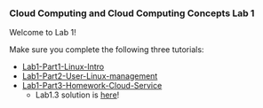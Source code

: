 ### Cloud Computing and Cloud Computing Concepts Lab 1

Welcome to Lab 1!

Make sure you complete the following three tutorials:

* [Lab1-Part1-Linux-Intro](https://github.com/steliosot/cc/blob/master/Class-1/Lab1-Part1-Linux-Intro.md)
* [Lab1-Part2-User-Linux-management](https://github.com/steliosot/cc/blob/master/Class-1/Lab1-Part2-User-Linux-management.md)
* [Lab1-Part3-Homework-Cloud-Service](https://github.com/steliosot/cc/blob/master/Class-1/Lab1-Part3-Homework-Cloud-Service.md)
  * Lab1.3 solution is [here](https://github.com/steliosot/cc/tree/master/Class-1/Lab1-Part3-Solutions)!

